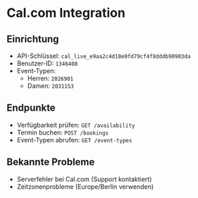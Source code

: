 # Cal.com Integration

## Einrichtung
- API-Schlüssel: `cal_live_e9aa2c4d18e0fd79cf4f8dddb90903da`
- Benutzer-ID: `1346408`
- Event-Typen:
  - Herren: `2026901`
  - Damen: `2031153`

## Endpunkte
- Verfügbarkeit prüfen: `GET /availability`
- Termin buchen: `POST /bookings`
- Event-Typen abrufen: `GET /event-types`

## Bekannte Probleme
- Serverfehler bei Cal.com (Support kontaktiert)
- Zeitzonenprobleme (Europe/Berlin verwenden)
